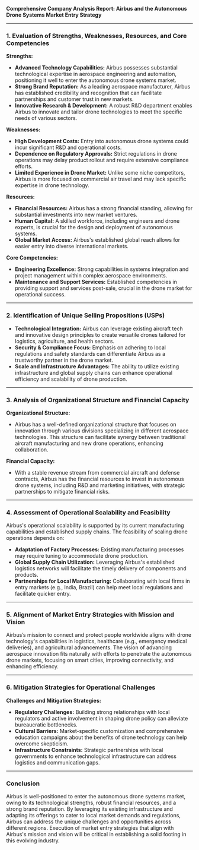 **Comprehensive Company Analysis Report: Airbus and the Autonomous Drone Systems Market Entry Strategy**

---

### 1. Evaluation of Strengths, Weaknesses, Resources, and Core Competencies

**Strengths:**
- **Advanced Technology Capabilities:** Airbus possesses substantial technological expertise in aerospace engineering and automation, positioning it well to enter the autonomous drone systems market.
- **Strong Brand Reputation:** As a leading aerospace manufacturer, Airbus has established credibility and recognition that can facilitate partnerships and customer trust in new markets.
- **Innovative Research & Development:** A robust R&D department enables Airbus to innovate and tailor drone technologies to meet the specific needs of various sectors.

**Weaknesses:**
- **High Development Costs:** Entry into autonomous drone systems could incur significant R&D and operational costs.
- **Dependence on Regulatory Approvals:** Strict regulations in drone operations may delay product rollout and require extensive compliance efforts.
- **Limited Experience in Drone Market:** Unlike some niche competitors, Airbus is more focused on commercial air travel and may lack specific expertise in drone technology.

**Resources:**
- **Financial Resources:** Airbus has a strong financial standing, allowing for substantial investments into new market ventures.
- **Human Capital:** A skilled workforce, including engineers and drone experts, is crucial for the design and deployment of autonomous systems.
- **Global Market Access:** Airbus's established global reach allows for easier entry into diverse international markets.

**Core Competencies:**
- **Engineering Excellence:** Strong capabilities in systems integration and project management within complex aerospace environments.
- **Maintenance and Support Services:** Established competencies in providing support and services post-sale, crucial in the drone market for operational success.

---

### 2. Identification of Unique Selling Propositions (USPs)

- **Technological Integration:** Airbus can leverage existing aircraft tech and innovative design principles to create versatile drones tailored for logistics, agriculture, and health sectors.
- **Security & Compliance Focus:** Emphasis on adhering to local regulations and safety standards can differentiate Airbus as a trustworthy partner in the drone market.
- **Scale and Infrastructure Advantages:** The ability to utilize existing infrastructure and global supply chains can enhance operational efficiency and scalability of drone production.

---

### 3. Analysis of Organizational Structure and Financial Capacity

**Organizational Structure:**
- Airbus has a well-defined organizational structure that focuses on innovation through various divisions specializing in different aerospace technologies. This structure can facilitate synergy between traditional aircraft manufacturing and new drone operations, enhancing collaboration.

**Financial Capacity:**
- With a stable revenue stream from commercial aircraft and defense contracts, Airbus has the financial resources to invest in autonomous drone systems, including R&D and marketing initiatives, with strategic partnerships to mitigate financial risks.

---

### 4. Assessment of Operational Scalability and Feasibility

Airbus's operational scalability is supported by its current manufacturing capabilities and established supply chains. The feasibility of scaling drone operations depends on:
- **Adaptation of Factory Processes:** Existing manufacturing processes may require tuning to accommodate drone production.
- **Global Supply Chain Utilization:** Leveraging Airbus's established logistics networks will facilitate the timely delivery of components and products.
- **Partnerships for Local Manufacturing:** Collaborating with local firms in entry markets (e.g., India, Brazil) can help meet local regulations and facilitate quicker entry.

---

### 5. Alignment of Market Entry Strategies with Mission and Vision

Airbus’s mission to connect and protect people worldwide aligns with drone technology's capabilities in logistics, healthcare (e.g., emergency medical deliveries), and agricultural advancements. The vision of advancing aerospace innovation fits naturally with efforts to penetrate the autonomous drone markets, focusing on smart cities, improving connectivity, and enhancing efficiency.

---

### 6. Mitigation Strategies for Operational Challenges

**Challenges and Mitigation Strategies:**
- **Regulatory Challenges:** Building strong relationships with local regulators and active involvement in shaping drone policy can alleviate bureaucratic bottlenecks.
- **Cultural Barriers:** Market-specific customization and comprehensive education campaigns about the benefits of drone technology can help overcome skepticism.
- **Infrastructure Constraints:** Strategic partnerships with local governments to enhance technological infrastructure can address logistics and communication gaps.

---

### Conclusion

Airbus is well-positioned to enter the autonomous drone systems market, owing to its technological strengths, robust financial resources, and a strong brand reputation. By leveraging its existing infrastructure and adapting its offerings to cater to local market demands and regulations, Airbus can address the unique challenges and opportunities across different regions. Execution of market entry strategies that align with Airbus's mission and vision will be critical in establishing a solid footing in this evolving industry.